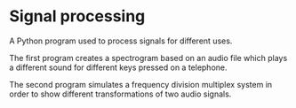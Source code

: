 # Signal processing
A Python program used to process signals for different uses. 

The first program creates a spectrogram based on an audio file which plays a different sound for different keys pressed on a telephone.

The second program simulates a frequency division multiplex system in order to show different transformations of two audio signals.
